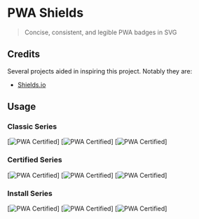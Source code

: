 # PWA Shields
> Concise, consistent, and legible PWA badges in SVG

## Credits
Several projects aided in inspiring this project. Notably they are:

- [Shields.io](https://github.com/badges/shields)

## Usage

### Classic Series
[![PWA Certified](https://pwa-shields.richarddawson.codes/classic/gray.svg)]
[![PWA Certified](https://pwa-shields.richarddawson.codes/classic/purple.svg)]
[![PWA Certified](https://pwa-shields.richarddawson.codes/classic/green.svg)]

### Certified Series
[![PWA Certified](https://pwa-shields.richarddawson.codes/certified/gray.svg)]
[![PWA Certified](https://pwa-shields.richarddawson.codes/certified/purple.svg)]
[![PWA Certified](https://pwa-shields.richarddawson.codes/certified/green.svg)]

### Install Series
[![PWA Certified](https://pwa-shields.richarddawson.codes/install/gray.svg)]
[![PWA Certified](https://pwa-shields.richarddawson.codes/install/purple.svg)]
[![PWA Certified](https://pwa-shields.richarddawson.codes/install/green.svg)]
